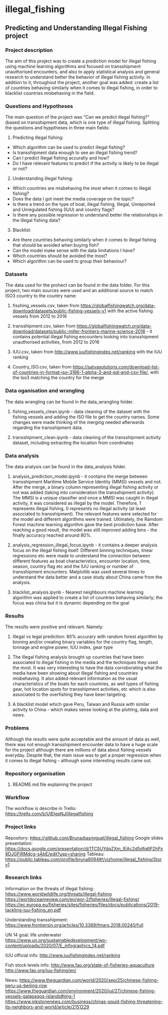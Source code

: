 # illegal_fishing

## Predicting and Understanding Illegal Fishing project

### Project description

The aim of this project was to create a prediction model for illegal fishing using machine learning algorithms and focused on transshipment unauthorised encounters, and also to apply statistical analysis and general research to understand better the behavior of illegal fishing activity. In addition to it, throughout the project, another goal was added: create a list of countries behaving similarly when it comes to illegal fishing, in order to blacklist countries misbehaving in the field. 

### Questions and Hypotheses

The main question of the project was "Can we predict illegal fishing?" (based on transshipment data, which is one type of illegal fishing. Splitting the questions and hypptheses in three main fields:

1) Predicting illegal fishing:
- Which algorithm can be used to predict illegal fishing?
- Is transshipment data enough to see an illegal fishing trend?
- Can I predict illegal fishing accuratly and how?
- Do I have relevant features to predict if the activity is likely to be illegal or not?

2) Understanding illegal fishing:
- Which countries are misbehaving the most when it comes to illegal fishing?
- Does the data I got meet the media coverage on the topic?
- Is there a trend on the type of boat, illegal fishing, Illegal, Unreported and Unregulated fishing (IUU) and country flags?
- Is there any possible regression to understand better the relationships in the illegal fishing data?

3) Blacklist:
- Are there countries behaving similarly when it comes to illegal fishing that should be avoided when buying fish?
- Can the model make sense with the data limitations I have?
- Which countries should be avoided the most?
- Which algorithm can be used to group their behaviour?


### Datasets

The data used for the prohect can be found in the data folder. For this project, two main sources were used and an additional source to match ISO3 country to the country name:

1)  fisshing_vessels.csv, taken from https://globalfishingwatch.org/data-download/datasets/public-fishing-vessels-v1 with the active fishing vessels from 2012 to 2016

2) transshipment.csv, taken from https://globalfishingwatch.org/data-download/datasets/public-miller-frontiers-marine-science-2018 - it contains potential illegal fishing encounters looking into transshipment unauthorised activities, from 2012 to 2016

3) IUU.csv, taken from http://www.iuufishingindex.net/ranking with the IUU ranking

4) Country_ISO.csv, taken from https://satvasolutions.com/download-list-of-countries-in-format-iso-3166-1-alpha-3-and-sql-and-csv-file/, with the Iso3 matching the country for the merge

### Data oganisation and wrangling

The data wrangling can be found in the data_wrangling folder. 

1) fishing_vessels_clean.ipynb - data cleaning of the dataset with the fishing vessels and adding the ISO file to get the country names. Some changes were made thinking of the merging needed afterwards regarding the transshipment data.

2) transshipment_clean.ipynb - data cleaning of the transshipment activity dataset, including extracting the location from coordinates 

### Data analysis

The data analysis can be found in the data_analysis folder.

1) analysis_prediction_model.ipynb - it contains the merge between transshipment Maritime Mobile Service Identity (MMSI) vessels and not. After the merge, a binary column representing illegal fishing activity or not was added (taking into consideration the transshipment activity). The MMSI is a unique classifier and once a MMSI was caught in illegal activity, it was considered as illegal by the model. Therefore, 1 represents illegal fishing, 0 represents no illegal activity (at least associated to transshipment). The relevant features were selected for the model and different algorithms were trained. Ultimately, the Ramdom Forest machine learning algorithm gave the best prodiction base. After reaching a good result, the model was still improved adding bins - the finally accuracy reached around 80%. 

2) analysis_regression_illegal_focus.ipynb - it contains a deeper analysis focus on the illegal fishing itself. Different binning techniques, linear regressions etc were made to understand the connection between different features as boat characteristics, encounter location, time, season, country flag etc and the IUU ranking or number of transshipment encounters. Matplotlib was used several times to understand the data better and a case study about China came from the analysis.

3) blacklist_analysis.ipynb - Nearest neighbours machine learning algorithm was applied to create a list of countries behaving similarly; the focus was china but it is dynamic depending on the goal

### Results

The results were positive and relevant. Namely:

1) Illegal vs legal prediction: 80% accurary with random forest algorithm by binning and/or creating binary variables for the country flag, length, tonnage and engine power, IUU index, gear type

2) The illegal fishing analysis brought up countries that have been associated to illegal fishing in the media and the techniques they used the most. It was very interesting to have the data corroborating what the media have been showing about illegal fishing and countries misbehaving. It also added relevant information as the usual characteristics of the boats for each countries, as well types of fishing gear, hot location spots for transshipment activities, etc which is also associated to the overfishing they have been targeting.

3) A blacklist model which gave Peru, Taiwan and Russia with similar activity to China - which makes sense looking at the plotting, data and news.

### Problems

Although the results were quite acceptable and the amount of data as well, there was not enough transshipment encounter data to have a huge scale for the project although there are millions of data about fishing vessels everyday. Despite that, the main issue was to get a proper regression when it comes to illegal fishing - although some interesting results came out.

### Repository organisation

1) README.md file explaining the project


### Workflow

The workflow is describe in Trello: https://trello.com/b/UlEIgpNJ/illegalfishing

### Project links

Repository: https://github.com/Brunadiasmiguel/illegal_fishing
Google slides presentation: https://docs.google.com/presentation/d/1TC5UYdqZXm_IEAc2d5dfq6P2hPx8DJGFIRMdcg-sAbE/edit?usp=sharing
Tableau: https://public.tableau.com/profile/bruna8094#!/vizhome/illegal_fishing/Story1


### Research links

Information on the threats of illegal fishing: https://www.worldwildlife.org/threats/illegal-fishing
https://worldoceanreview.com/en/wor-2/fisheries/illegal-fishing/
https://ec.europa.eu/fisheries/sites/fisheries/files/docs/publications/2019-tackling-iuu-fishing_en.pdf

Understanding transshipment: https://www.frontiersin.org/articles/10.3389/fmars.2018.00240/full

UN 14 goal: life underwater https://www.un.org/sustainabledevelopment/wp-content/uploads/2020/07/E_infographics_14.pdf

IUU official info: http://www.iuufishingindex.net/ranking

Fish stock levels info: http://www.fao.org/state-of-fisheries-aquaculture
http://www.fao.org/iuu-fishing/en/

News: https://www.theguardian.com/world/2020/sep/25/chinese-fishing-peru-us-beijing-row
https://www.theguardian.com/environment/2020/jul/27/chinese-fishing-vessels-galapagos-islands#img-1
https://www.inkstonenews.com/business/chinas-squid-fishing-threatening-its-neighbors-and-world/article/2151229

